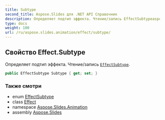 ```yaml
---
title: Subtype
second_title: Aspose.Slides для .NET API Справочник
description: Определяет подтип эффекта. Чтение/запись EffectSubtypeaspose.slides.animation/effectsubtype.
type: docs
weight: 100
url: /ru/aspose.slides.animation/effect/subtype/
---
```


## Свойство Effect.Subtype

Определяет подтип эффекта. Чтение/запись [`EffectSubtype`](../../effectsubtype).

```csharp
public EffectSubtype Subtype { get; set; }
```

### Также смотри

* enum [EffectSubtype](../../effectsubtype)
* class [Effect](../../effect)
* namespace [Aspose.Slides.Animation](../../effect)
* assembly [Aspose.Slides](../../../)

<!-- DO NOT EDIT: сгенерировано xmldocmd для Aspose.Slides.dll -->